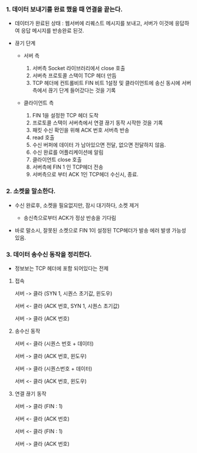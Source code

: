 ### 1. 데이터 보내기를 완료 했을 때 연결을 끝는다.

- 데이터가 완료된 상태 : 웹서버에 리퀘스트 메시지를 보내고, 서버가 이것에 응답하여 응답 메시지를 반송완료 된것.

- 끊기 단계  
  - 서버 측
    1. 서버측 Socket 라이브러리에서 close 호출
    2. 서버측 프로토콜 스택이 TCP 헤더 만듬
    3. TCP 헤더에 컨트롤비트 FIN 비트 1설정 및 클라이언트에 송신 동시에 서버측에서 끊기 단계 들어갔다는 것을 기록
  
  - 클라이언트 측
    1. FIN 1을 설정한 TCP 헤더 도착
    2. 프로토콜 스택이 서버측에서 연결 끊기 동작 시작한 것을 기록
    3. 패킷 수신 확인을 위해 ACK 번호 서버측 반송
    4. read 호출 
    5. 수신 버퍼에 데이터 가 남아있으면 전달, 없으면 전달하지 않음.
    6. 수신 완료를 어플리케이션에 알림
    7. 클라이언트 close 호출
    8. 서버측에 FIN 1 인 TCP헤더 전송
    9. 서버측으로 부터 ACK 1인 TCP헤더 수신시, 종료.

### 2. 소켓을 말소한다.

- 수신 완료후, 소켓을 필요없지만, 잠시 대기하다, 소켓 제거 
  - 송신측으로부터 ACK가 정상 반송을 기다림

- 바로 말소시, 잘못된 소켓으로 FIN 1이 설정된 TCP헤더가 발송 에러 발생 가능성 있음.

### 3. 데이터 송수신 동작을 정리한다.

- 정보보는 TCP 헤더에 포함 되어있다는 전제

1. 접속
  
    서버 -> 클라 (SYN 1, 시퀀스 초기값, 윈도우) 

    서버 <- 클라 (ACK 번호, SYN 1, 시퀀스 초기값)

    서버 -> 클라 (ACK 번호)

2. 송수신 동작  

    서버 <- 클라 (시퀀스 번호 + 데이터)  

    서버 -> 클라 (ACK 번호, 윈도우)  

    서버 -> 클라 (시퀀스번호 + 데이터)  

    서버 <- 클라 (ACK 번호, 윈도우)  

3. 연결 끊기 동작  

    서버 -> 클라 (FIN : 1)  

    서버 <- 클라 (ACK 번호)  

    서버 <- 클라 (FIN : 1)  

    서버 -> 클라 (ACK 번호)  
  

